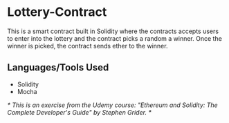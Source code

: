 # Lottery-Contract
This is a smart contract built in Solidity where the contracts accepts users to enter into the lottery and the contract picks a random a winner. Once the winner is picked, the contract sends ether to the winner. 

## Languages/Tools Used
- Solidity
- Mocha


 <em> * This is an exercise from the Udemy course: "Ethereum and Solidity: The Complete Developer's Guide" by Stephen Grider. * </em>
